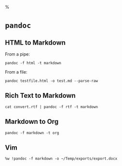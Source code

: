 %

# `pandoc`

## HTML to Markdown

From a pipe:

	pandoc -f html -t markdown

From a file:

	pandoc testfile.html -o test.md --parse-raw

## Rich Text to Markdown

    cat convert.rtf | pandoc -f rtf -t markdown

## Markdown to Org

	pandoc -f markdown -t org

## Vim

    %w !pandoc -f markdown -o ~/Temp/exports/export.docx

